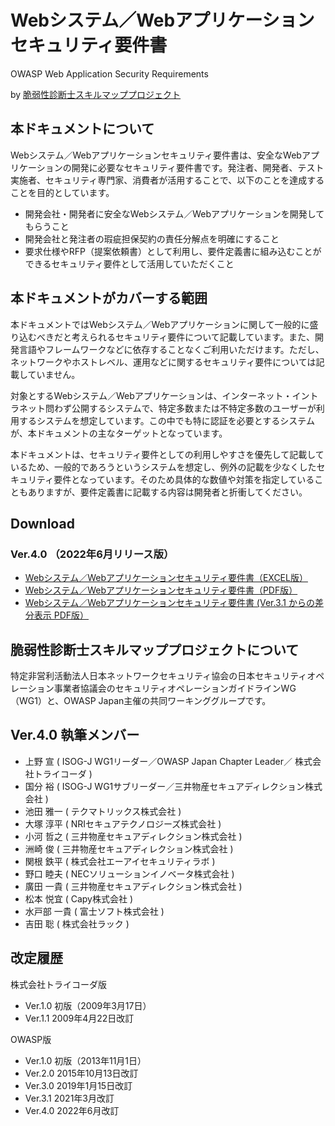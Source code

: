 # Webシステム／Webアプリケーションセキュリティ要件書
OWASP Web Application Security Requirements

by [脆弱性診断士スキルマッププロジェクト](https://github.com/OWASP/www-chapter-japan/tree/master/skillmap_project)

## 本ドキュメントについて
Webシステム／Webアプリケーションセキュリティ要件書は、安全なWebアプリケーションの開発に必要なセキュリティ要件書です。発注者、開発者、テスト実施者、セキュリティ専門家、消費者が活用することで、以下のことを達成することを目的としています。
* 開発会社・開発者に安全なWebシステム／Webアプリケーションを開発してもらうこと
* 開発会社と発注者の瑕疵担保契約の責任分解点を明確にすること
* 要求仕様やRFP（提案依頼書）として利用し、要件定義書に組み込むことができるセキュリティ要件として活用していただくこと

## 本ドキュメントがカバーする範囲
本ドキュメントではWebシステム／Webアプリケーションに関して一般的に盛り込むべきだと考えられるセキュリティ要件について記載しています。また、開発言語やフレームワークなどに依存することなくご利用いただけます。ただし、ネットワークやホストレベル、運用などに関するセキュリティ要件については記載していません。

対象とするWebシステム／Webアプリケーションは、インターネット・イントラネット問わず公開するシステムで、特定多数または不特定多数のユーザーが利用するシステムを想定しています。この中でも特に認証を必要とするシステムが、本ドキュメントの主なターゲットとなっています。

本ドキュメントは、セキュリティ要件としての利用しやすさを優先して記載しているため、一般的であろうというシステムを想定し、例外の記載を少なくしたセキュリティ要件となっています。そのため具体的な数値や対策を指定していることもありますが、要件定義書に記載する内容は開発者と折衝してください。

## Download
### Ver.4.0 （2022年6月リリース版）
* [Webシステム／Webアプリケーションセキュリティ要件書（EXCEL版）](https://github.com/OWASP/www-chapter-japan/blob/master/secreq/OWASP_WebApplicationSecurityRequirements.xlsx)
* [Webシステム／Webアプリケーションセキュリティ要件書（PDF版）](https://github.com/OWASP/www-chapter-japan/blob/master/secreq/OWASP_WebApplicationSecurityRequirements.pdf)
* [Webシステム／Webアプリケーションセキュリティ要件書 (Ver.3.1 からの差分表示 PDF版）](https://github.com/OWASP/www-chapter-japan/blob/master/secreq/OWASP_WebApplicationSecurityRequirements_diff.pdf)


## 脆弱性診断士スキルマッププロジェクトについて
特定非営利活動法人日本ネットワークセキュリティ協会の日本セキュリティオペレーション事業者協議会のセキュリティオペレーションガイドラインWG（WG1）と、OWASP Japan主催の共同ワーキンググループです。

## Ver.4.0 執筆メンバー
* 上野 宣 ( ISOG-J WG1リーダー／OWASP Japan Chapter Leader／ 株式会社トライコーダ )
* 国分 裕 ( ISOG-J WG1サブリーダー／三井物産セキュアディレクション株式会社 )
* 池田 雅一 ( テクマトリックス株式会社 )
* 大塚 淳平 ( NRIセキュアテクノロジーズ株式会社 )
* 小河 哲之 ( 三井物産セキュアディレクション株式会社 )
* 洲崎 俊 ( 三井物産セキュアディレクション株式会社 )
* 関根 鉄平 ( 株式会社エーアイセキュリティラボ )
* 野口 睦夫 ( NECソリューションイノベータ株式会社 )
* 廣田 一貴 ( 三井物産セキュアディレクション株式会社 )
* 松本  悦宜 ( Capy株式会社 )
* 水戸部 一貴 ( 富士ソフト株式会社 )
* 吉田 聡 ( 株式会社ラック )

## 改定履歴
株式会社トライコーダ版
* Ver.1.0		初版（2009年3月17日）
* Ver.1.1		2009年4月22日改訂

OWASP版
* Ver.1.0		初版（2013年11月1日）
* Ver.2.0		2015年10月13日改訂
* Ver.3.0		2019年1月15日改訂
* Ver.3.1		2021年3月改訂
* Ver.4.0   2022年6月改訂

